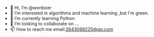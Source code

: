 - 👋 Hi, I’m @wenboer
- 👀 I’m interested in algorithms and machine learning ,but I'm green.
- 🌱 I’m currently learning Python
- 💞️ I’m looking to collaborate on ...
- 📫 How to reach me email:2643068225@qq.com

<!---
wenboer/wenboer is a ✨ special ✨ repository because its `README.md` (this file) appears on your GitHub profile.
You can click the Preview link to take a look at your changes.
--->
